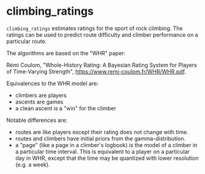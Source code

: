 # climbing_ratings

`climbing_ratings` estimates ratings for the sport of rock climbing.  The ratings can be used to predict route difficulty and climber performance on a particular route.

The algorithms are based on the "WHR" paper:

Rémi Coulom, "Whole-History Rating: A Bayesian Rating System for Players of
Time-Varying Strength", <https://www.remi-coulom.fr/WHR/WHR.pdf>.

Equivalences to the WHR model are:

-   climbers are players
-   ascents are games
-   a clean ascent is a "win" for the climber

Notable differences are:

-   routes are like players except their rating does not change with time.
-   routes and climbers have initial priors from the gamma-distribution.
-   a "page" (like a page in a climber's logbook) is the model of a climber in a particular time interval.  This is equivalent to a player on a particular day in WHR, except that the time may be quantized with lower resolution (e.g. a week).

